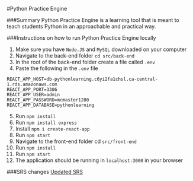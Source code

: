 #Python Practice Engine

###Summary
Python Practice Engine is a learning tool that is meant to teach students Python in an approachable and practical way.

###Instructions on how to run Python Practice Engine locally
1. Make sure you have `Node.JS` and `MySQL` downloaded on your computer
2. Navigate to the back-end folder
   `cd src/back-end`
3. In the root of the back-end folder create a file called `.env`
4. Paste the following in the `.env` file
```
REACT_APP_HOST=db-pythonlearning.c6yi2fa1chsl.ca-central-1.rds.amazonaws.com
REACT_APP_PORT=3306
REACT_APP_USER=admin
REACT_APP_PASSWORD=mcmaster1280
REACT_APP_DATABASE=pythonlearning
```
5. Run `npm install`
6. Run `npm install express`
7. Install `npm i create-react-app`
8. Run `npm start`
9. Navigate to the front-end folder
   cd `src/front-end`
10. Run `npm install`
11. Run `npm start`
12. The application should be running in `localhost:3000` in your browser

###SRS changes
[Updated SRS](https://github.com/Python-Practice-Engine/src/wiki/SRS/_compare/35f504d7d96cf90c4a3f16e474f959cf27529a05...a63dec604865aa9f25c723e4cf88d0e4a207716c?short_path=2a092c9#diff-2a092c918bf9f729e909e3c29a0c2b3cb01e7cda8f6f9e87d973db5dfcff1bd8)